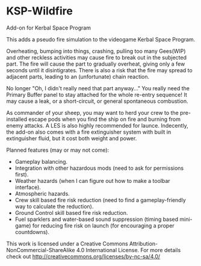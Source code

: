 # KSP-Wildfire
Add-on for Kerbal Space Program

This adds a pseudo fire simulation to the videogame Kerbal Space Program.

Overheating, bumping into things, crashing, pulling too many Gees(WIP) and other reckless activities may cause fire to break out in the subjected part. The fire will cause the part to gradually overheat, giving only a few seconds until it disintigrates. There is also a risk that the fire may spread to adjacent parts, leading to an (unfortunate) chain reaction.

No longer "Oh, I didn't really need that part anyway..." You really need the Primary Buffer panel to stay attached for the whole re-entry sequence! It may cause a leak, or a short-circuit, or general spontaneous combustion.

As commander of your sheep, you may want to herd your crew to the pre-installed escape pods when you find the ship on fire and burning from enemy attacks. A LES is also highly recommended for launce. Indecently, the add-on also comes with a fire extinguisher system with built in extinguisher fluid, but it cost both weight and power.

Planned features (may or may not come):

- Gameplay balancing.
- Integration with other hazardous mods (need to ask for permissions first).
- Weather hazards (when I can figure out how to make a toolbar interface).
- Atmospheric hazards.
- Crew skill based fire risk reduction (need to find a gameplay-friendly way to calculate the reduction).
- Ground Control skill based fire risk reduction.
- Fuel sparklers and water-based sound suppression (timing based mini-game) for reducing fire risk on launch (for encouraging a proper     countdowns).





This work is licensed under a Creative Commons Attribution-NonCommercial-ShareAlike 4.0 International License.
For more details check out http://creativecommons.org/licenses/by-nc-sa/4.0/
